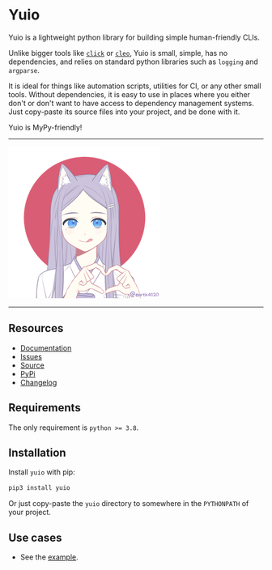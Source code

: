 # Yuio


Yuio is a lightweight python library for building simple human-friendly CLIs.

Unlike bigger tools like [`click`] or [`cleo`], Yuio is small, simple, has no dependencies, and relies
on standard python libraries such as `logging` and `argparse`. 

It is ideal for things like automation scripts, utilities for CI, or any other small tools.
Without dependencies, it is easy to use in places where you either don't or don't want to have
access to dependency management systems. Just copy-paste its source files into your project,
and be done with it.

Yuio is MyPy-friendly!

[`click`]: https://click.palletsprojects.com/
[`cleo`]: https://cleo.readthedocs.io/en/latest/

---

![A light-purple-haired catgirl smiling at you and showing heart with her hands](https://github.com/taminomara/yuio/raw/main/docs/source/_static/yuio_small.png "Picture of Yuio")

---

## Resources

- [Documentation](https://yuio.readthedocs.io/en/stable/)
- [Issues](https://github.com/taminomara/yuio/issues)
- [Source](https://github.com/taminomara/yuio/)
- [PyPi](https://pypi.org/project/yuio/)
- [Changelog](https://github.com/taminomara/yuio/blob/main/CHANGELOG.md)

## Requirements

The only requirement is `python >= 3.8`.

## Installation

Install `yuio` with pip:

```sh
pip3 install yuio
```

Or just copy-paste the `yuio` directory to somewhere in the `PYTHONPATH` of your project.

## Use cases

- See the [example](https://github.com/taminomara/yuio/blob/main/examples/release.py). 
